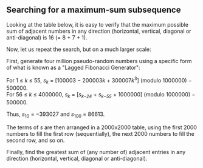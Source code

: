 ## Searching for a maximum-sum subsequence

Looking at the table below, it is easy to verify that the maximum possible sum of adjacent numbers in any direction (horizontal, vertical, diagonal or anti-diagonal) <span style="white-space:nowrap;">is 16 (= 8 + 7 + 1).</span>

Now, let us repeat the search, but on a much larger scale:

First, generate four million pseudo-random numbers using a specific form of what is known as a &quot;Lagged Fibonacci Generator&quot;:

For 1 &#x2264; <i>k</i> &#x2264; 55, <i>s</i><sub><i>k</i></sub> = [100003 &#x2212; 200003<i>k</i> + 300007<i>k</i><sup>3</sup>] (modulo 1000000) &#x2212; 500000.<br>
For 56 &#x2264; <i>k</i> &#x2264; 4000000, <i>s</i><sub><i>k</i></sub> = [<i>s</i><sub><i>k&#x2212;24</i></sub> + <i>s</i><sub><i>k&#x2212;55</i></sub> + 1000000] (modulo 1000000) &#x2212; 500000.

Thus, <i>s</i><sub>10</sub> = &#x2212;393027 and <i>s</i><sub>100</sub> = 86613.

The terms of <i>s</i> are then arranged in a 2000x2000 table, using the first 2000 numbers to fill the first row (sequentially), the next 2000 numbers to fill the second row, and so on.

Finally, find the greatest sum of (any number of) adjacent entries in any direction (horizontal, vertical, diagonal or anti-diagonal).

